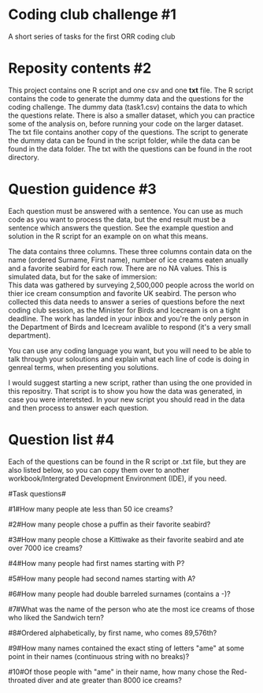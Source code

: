 # Coding club challenge #1
A short series of tasks for the first ORR coding club
 
# Reposity contents #2
This project contains one R script and one csv and one <b>txt</b> file. The R script contains the code to generate the dummy data and the questions for the coding challenge. The dummy data (task1.csv) contains the data to which the questions relate. There is also a smaller dataset, which you can practice some of the analysis on, before running your code on the larger dataset. The txt file  contains another copy of the questions. The script to generate the dummy data can be found in the script folder, while the data can be found in the data folder. The txt with the questions can be found in the root directory.

# Question guidence #3
Each question must be answered with a sentence. You can use as much code as you want to process the data, but the end result must be a sentence which answers the question. See the example question and solution in the R script for an example on on what this means.

The data contains three columns. These three columns contain data on the name (ordered Surname, First name),  number of ice creams eaten anually and a favorite seabird for each row. There are no NA values. This is simulated data, but for the sake of immersion:<br>
This data was gathered by surveying 2,500,000 people across the world on thier ice cream consumption and favorite UK seabird. The person who collected this data needs to answer a series of questions before the next coding club session, as the Minister for Birds and Icecream is on a tight deadline. The work has landed in your inbox and you're the only person in the Department of Birds and Icecream avalible to respond (it's a very small department).

You can use any coding language you want, but you will need to be able to talk through your soloutions and explain what each line of code is doing in genreal terms, when presenting you solutions.

I would suggest starting a new script, rather than using the one provided in this repositry. That script is to show you how the data was generated, in case you were interetsted. In your new script you should read in the data and then process to answer each question.

# Question list #4
Each of the questions can be found in the R script or .txt file, but they are also listed below, so you can copy them over to another workbook/Intergrated Development Environment (IDE), if you need.



#Task questions#

#1#How many people ate less than 50 ice creams?


#2#How many people chose a puffin as their favorite seabird?


#3#How many people chose a Kittiwake as their favorite seabird and ate over 7000 ice creams?


#4#How many people had first names starting with P?


#5#How many people had second names starting with A?


#6#How many people had double barreled surnames (contains a -)?


#7#What was the name of the person who ate the most ice creams of those who liked the Sandwich tern?


#8#Ordered alphabetically, by first name, who comes 89,576th?


#9#How many names contained the exact sting of letters "ame" at some point in their names (continuous string with no breaks)?


#10#Of those people with "ame" in their name, how many chose the Red-throated diver and ate greater than 8000 ice creams?

